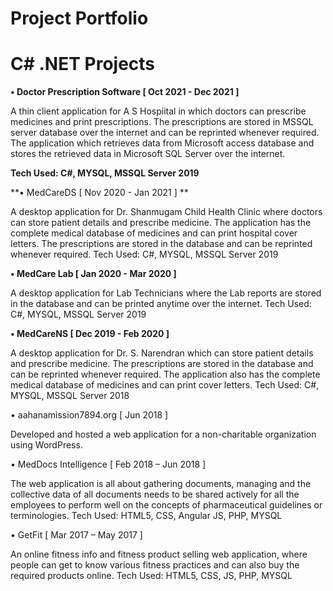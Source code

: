 # Project Portfolio

# C# .NET Projects
**•	Doctor Prescription Software [ Oct 2021 - Dec 2021 ]**

A thin client application for A S Hospiital in which doctors can prescribe medicines and print prescriptions. The prescriptions are stored in MSSQL server database over the internet and can be reprinted whenever required. The application which retrieves data from Microsoft access database and stores the retrieved data in Microsoft SQL Server over the internet.

**Tech Used: C#, MYSQL, MSSQL Server 2019**

**•	MedCareDS [ Nov 2020 - Jan 2021 ] **

A desktop application for Dr. Shanmugam Child Health Clinic where doctors can store patient details and prescribe medicine. The application has the complete medical database of medicines and can print hospital cover letters. The prescriptions are stored in the database and can be reprinted whenever required.
Tech Used: C#, MYSQL, MSSQL Server 2019

**•	MedCare Lab [ Jan 2020 - Mar 2020 ]**

A desktop application for Lab Technicians where the Lab reports are stored in the database and can be printed anytime over the internet.
Tech Used: C#, MYSQL, MSSQL Server 2019

**•	MedCareNS [ Dec 2019 - Feb 2020 ]**

A desktop application for Dr. S. Narendran which can store patient details and prescribe medicine. The prescriptions are stored in the database and can be reprinted whenever required. The application also has the complete medical database of medicines and can print cover letters.
Tech Used: C#, MYSQL, MSSQL Server 2018

•	aahanamission7894.org [ Jun 2018 ]

Developed and hosted a web application for a non-charitable organization using WordPress.

•	MedDocs Intelligence [ Feb 2018 – Jun 2018 ]

The web application is all about gathering documents, managing and the collective data of all documents needs to be shared actively for all the employees to perform well on the concepts of pharmaceutical guidelines or terminologies.
Tech Used: HTML5, CSS, Angular JS, PHP, MYSQL

•	GetFit [ Mar 2017 – May 2017 ]

An online fitness info and fitness product selling web application, where people can get to know various fitness practices and can also buy the required products online.
Tech Used: HTML5, CSS, JS, PHP, MYSQL


